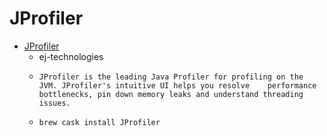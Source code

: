# JProfiler
- [JProfiler](https://www.ej-technologies.com/products/jprofiler/overview.html)
  -  ej-technologies
  -     JProfiler is the leading Java Profiler for profiling on the JVM. JProfiler's intuitive UI helps you resolve    performance bottlenecks, pin down memory leaks and understand threading issues.
  - `brew cask install JProfiler`
